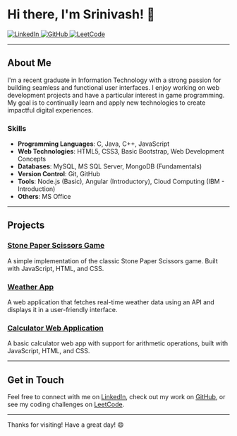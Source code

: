 # Hi there, I'm Srinivash! 👋

<a href="https://www.linkedin.com/in/srinivash-g-38a800271" target="_blank">
  <img src="https://img.shields.io/badge/LinkedIn-38a800271-blue?style=flat-square&logo=linkedin" alt="LinkedIn">
</a>
<a href="https://github.com/Srini255" target="_blank">
  <img src="https://img.shields.io/badge/GitHub-Srini255-181717?style=flat-square&logo=github" alt="GitHub">
</a>
<a href="https://leetcode.com/u/srinitamil17" target="_blank">
  <img src="https://img.shields.io/badge/LeetCode-Srinitamil17-orange?style=flat-square&logo=leetcode" alt="LeetCode">
</a>

---

## About Me

I'm a recent graduate in Information Technology with a strong passion for building seamless and functional user interfaces. I enjoy working on web development projects and have a particular interest in game programming. My goal is to continually learn and apply new technologies to create impactful digital experiences.

### Skills

- **Programming Languages**: C, Java, C++, JavaScript
- **Web Technologies**: HTML5, CSS3, Basic Bootstrap, Web Development Concepts
- **Databases**: MySQL, MS SQL Server, MongoDB (Fundamentals)
- **Version Control**: Git, GitHub
- **Tools**: Node.js (Basic), Angular (Introductory), Cloud Computing (IBM - Introduction)
- **Others**: MS Office

---

## Projects

### [Stone Paper Scissors Game](https://github.com/Srini255/Stone-Paper-Scissor-Game)
A simple implementation of the classic Stone Paper Scissors game. Built with JavaScript, HTML, and CSS.

### [Weather App](https://github.com/Srini255/weather-app)
A web application that fetches real-time weather data using an API and displays it in a user-friendly interface.

### [Calculator Web Application](https://github.com/Srini255/Weather_Webapp)
A basic calculator web app with support for arithmetic operations, built with JavaScript, HTML, and CSS.

---

## Get in Touch

Feel free to connect with me on [LinkedIn](https://www.linkedin.com/in/srinivash-g-38a800271), check out my work on [GitHub](https://github.com/Srini255), or see my coding challenges on [LeetCode](https://leetcode.com/u/srinitamil17).

---

Thanks for visiting! Have a great day! 😄
